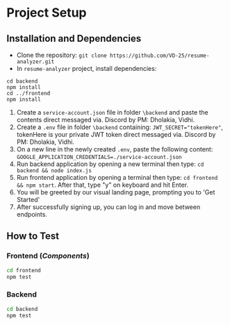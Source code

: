 # Project Setup

## Installation and Dependencies

- Clone the repository: `git clone https://github.com/VD-25/resume-analyzer.git`
- In ```resume-analyzer``` project, install dependencies:
```
cd backend
npm install
cd ../frontend
npm install
```
1. Create a ```service-account.json``` file in folder ```\backend``` and paste the contents direct messaged via. Discord by PM: Dholakia, Vidhi.
2. Create a ```.env``` file in folder ```\backend``` containing: ```JWT_SECRET="tokenHere"```, tokenHere is your private JWT token direct messaged via. Discord by PM: Dholakia, Vidhi.
3. On a new line in the newly created ```.env```, paste the following content: ```GOOGLE_APPLICATION_CREDENTIALS=./service-account.json```
4. Run backend application by opening a new terminal then type: `cd backend && node index.js`
5. Run frontend application by opening a terminal then type: `cd frontend && npm start`. After that, type "y" on keyboard and hit Enter.
6. You will be greeted by our visual landing page, prompting you to 'Get Started'
7. After successfully signing up, you can log in and move between endpoints.


## How to Test

### Frontend (*Components*)
```bash
cd frontend
npm test
```

### Backend
```bash
cd backend
npm test
```
